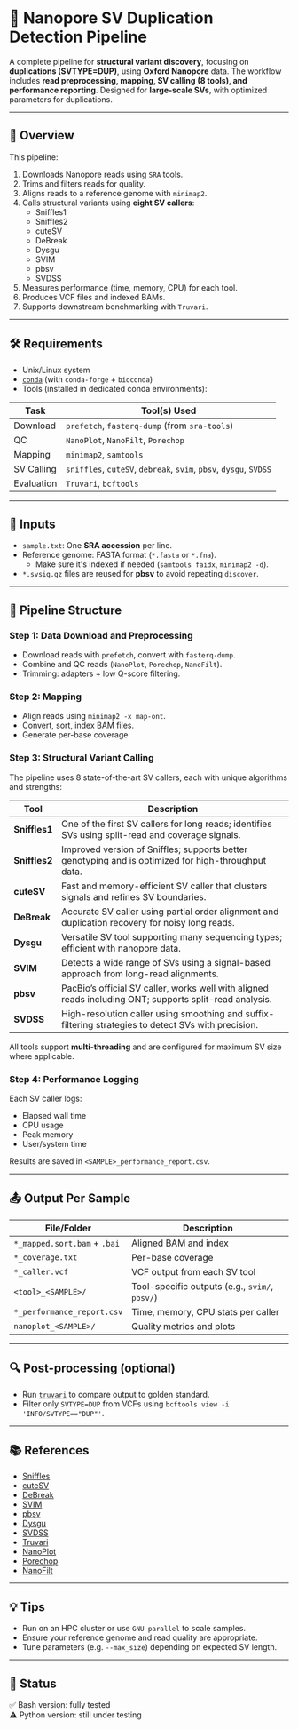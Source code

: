 # 🧬 Nanopore SV Duplication Detection Pipeline

A complete pipeline for **structural variant discovery**, focusing on **duplications (SVTYPE=DUP)**, using **Oxford Nanopore** data. The workflow includes **read preprocessing, mapping, SV calling (8 tools), and performance reporting**. Designed for **large-scale SVs**, with optimized parameters for duplications.

---

## 🚀 Overview

This pipeline:

1. Downloads Nanopore reads using `SRA` tools.
2. Trims and filters reads for quality.
3. Aligns reads to a reference genome with `minimap2`.
4. Calls structural variants using **eight SV callers**:
   - Sniffles1
   - Sniffles2
   - cuteSV
   - DeBreak
   - Dysgu
   - SVIM
   - pbsv
   - SVDSS
5. Measures performance (time, memory, CPU) for each tool.
6. Produces VCF files and indexed BAMs.
7. Supports downstream benchmarking with `Truvari`.

---

## 🛠 Requirements

- Unix/Linux system
- [`conda`](https://docs.conda.io/en/latest/) (with `conda-forge` + `bioconda`)
- Tools (installed in dedicated conda environments):

| Task         | Tool(s) Used                                  |
|--------------|-----------------------------------------------|
| Download     | `prefetch`, `fasterq-dump` (from `sra-tools`) |
| QC           | `NanoPlot`, `NanoFilt`, `Porechop`            |
| Mapping      | `minimap2`, `samtools`                        |
| SV Calling   | `sniffles`, `cuteSV`, `debreak`, `svim`, `pbsv`, `dysgu`, `SVDSS` |
| Evaluation   | `Truvari`, `bcftools`                         |

---

## 📁 Inputs

- `sample.txt`: One **SRA accession** per line.
- Reference genome: FASTA format (`*.fasta` or `*.fna`).
  - Make sure it's indexed if needed (`samtools faidx`, `minimap2 -d`).
- `*.svsig.gz` files are reused for **pbsv** to avoid repeating `discover`.

---

## 🧬 Pipeline Structure

### Step 1: Data Download and Preprocessing

- Download reads with `prefetch`, convert with `fasterq-dump`.
- Combine and QC reads (`NanoPlot`, `Porechop`, `NanoFilt`).
- Trimming: adapters + low Q-score filtering.

### Step 2: Mapping

- Align reads using `minimap2 -x map-ont`.
- Convert, sort, index BAM files.
- Generate per-base coverage.

### Step 3: Structural Variant Calling

The pipeline uses 8 state-of-the-art SV callers, each with unique algorithms and strengths:

| Tool        | Description |
|-------------|-------------|
| **Sniffles1** | One of the first SV callers for long reads; identifies SVs using split-read and coverage signals. |
| **Sniffles2** | Improved version of Sniffles; supports better genotyping and is optimized for high-throughput data. |
| **cuteSV**    | Fast and memory-efficient SV caller that clusters signals and refines SV boundaries. |
| **DeBreak**   | Accurate SV caller using partial order alignment and duplication recovery for noisy long reads. |
| **Dysgu**     | Versatile SV tool supporting many sequencing types; efficient with nanopore data. |
| **SVIM**      | Detects a wide range of SVs using a signal-based approach from long-read alignments. |
| **pbsv**      | PacBio’s official SV caller, works well with aligned reads including ONT; supports split-read analysis. |
| **SVDSS**     | High-resolution caller using smoothing and suffix-filtering strategies to detect SVs with precision. |

All tools support **multi-threading** and are configured for maximum SV size where applicable.

### Step 4: Performance Logging

Each SV caller logs:
- Elapsed wall time
- CPU usage
- Peak memory
- User/system time

Results are saved in `<SAMPLE>_performance_report.csv`.

---

## 📤 Output Per Sample

| File/Folder | Description |
|-------------|-------------|
| `*_mapped.sort.bam` + `.bai` | Aligned BAM and index |
| `*_coverage.txt`             | Per-base coverage |
| `*_caller.vcf`               | VCF output from each SV tool |
| `<tool>_<SAMPLE>/`           | Tool-specific outputs (e.g., `svim/`, `pbsv/`) |
| `*_performance_report.csv`   | Time, memory, CPU stats per caller |
| `nanoplot_<SAMPLE>/`         | Quality metrics and plots |

---

## 🔍 Post-processing (optional)

- Run [`truvari`](https://github.com/ACEnglish/truvari) to compare output to golden standard.
- Filter only `SVTYPE=DUP` from VCFs using `bcftools view -i 'INFO/SVTYPE=="DUP"'`.

---

## 📚 References

- [Sniffles](https://github.com/schwarzlab/sniffles)
- [cuteSV](https://github.com/tjiangHIT/cuteSV)
- [DeBreak](https://github.com/chhylp123/DeBreak)
- [SVIM](https://github.com/eldariont/svim)
- [pbsv](https://github.com/PacificBiosciences/pbsv)
- [Dysgu](https://github.com/simon-ritchie/dysgu)
- [SVDSS](https://github.com/mucole/svdss)
- [Truvari](https://github.com/ACEnglish/truvari)
- [NanoPlot](https://github.com/wdecoster/NanoPlot)
- [Porechop](https://github.com/rrwick/Porechop)
- [NanoFilt](https://github.com/wdecoster/nanofilt)

---

## 💡 Tips

- Run on an HPC cluster or use `GNU parallel` to scale samples.
- Ensure your reference genome and read quality are appropriate.
- Tune parameters (e.g. `--max_size`) depending on expected SV length.

---

## 🧪 Status

✅ Bash version: fully tested  
⚠️ Python version: still under testing
